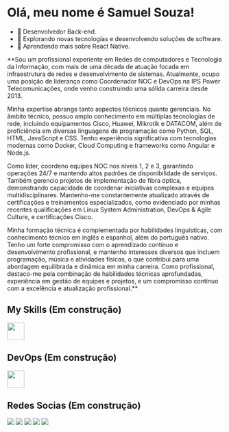 <!--
**samuellsouza/samuellsouza** is a ✨ _special_ ✨ repository because its `README.md` (this file) appears on your GitHub profile.

Here are some ideas to get you started:

- 🔭 I’m currently working on ...
- 🌱 I’m currently learning ...
- 👯 I’m looking to collaborate on ...
- 🤔 I’m looking for help with ...
- 💬 Ask me about ...
- 📫 How to reach me: ...
- 😄 Pronouns: ...
- ⚡ Fun fact: ...
-->

# **Olá, meu nome é Samuel Souza!**

- 🏬  Desenvolvedor Back-end.
- 🔭   Explorando novas tecnologias e desenvolvendo soluções de software.
- 🌱   Aprendendo mais sobre React Native.

**Sou um profissional experiente em Redes de computadores  e Tecnologia da Informação, com mais de uma década de atuação focada em infraestrutura de redes e desenvolvimento de sistemas. Atualmente, ocupo uma posição de liderança como Coordenador NOC e DevOps na IPS Power Telecomunicações, onde venho construindo uma sólida carreira desde 2013.

Minha expertise abrange tanto aspectos técnicos quanto gerenciais. No âmbito técnico, possuo amplo conhecimento em múltiplas tecnologias de rede, incluindo equipamentos Cisco, Huawei, Mikrotik e DATACOM, além de proficiência em diversas linguagens de programação como Python, SQL, HTML, JavaScript e CSS. Tenho experiência significativa com tecnologias modernas como Docker, Cloud Computing e frameworks como Angular e Node.js.

Como líder, coordeno equipes NOC nos níveis 1, 2 e 3, garantindo operações 24/7 e mantendo altos padrões de disponibilidade de serviços. Também gerencio projetos de implementação de fibra óptica, demonstrando capacidade de coordenar iniciativas complexas e equipes multidisciplinares.
Mantenho-me constantemente atualizado através de certificações e treinamentos especializados, como evidenciado por minhas recentes qualificações em Linux System Administration, DevOps & Agile Culture, e certificações Cisco. 

Minha formação técnica é complementada por habilidades linguísticas, com conhecimento técnico em inglês e espanhol, além do português nativo.
Tenho um forte compromisso com o aprendizado contínuo e desenvolvimento profissional, e mantenho interesses diversos que incluem programação, música e atividades físicas, o que contribui para uma abordagem equilibrada e dinâmica em minha carreira.
Como profissional, destaco-me pela combinação de habilidades técnicas aprofundadas, experiência em gestão de equipes e projetos, e um compromisso contínuo com a excelência e atualização profissional.**

## My Skills (Em construção)
<div>
          <img src="https://cdn.jsdelivr.net/gh/devicons/devicon@latest/icons/python/python-original.svg" width="40" height="40"/>
</div>

## DevOps (Em construção)
<div>
          <img src="https://cdn.jsdelivr.net/gh/devicons/devicon@latest/icons/git/git-original.svg" width="40" height="40"/>                    
</div>

## Redes Socias (Em construção)

<div>
<a href="https://www.youtube.com/seu-canal-youtube-aqui" target="_blank"><img loading="lazy" src="https://img.shields.io/badge/YouTube-FF0000?style=for-the-badge&logo=youtube&logoColor=white" target="_blank"></a>
<a href="https://www.instagram.com/shamwellsouza/" target="_blank"><img loading="lazy" src="https://img.shields.io/badge/-Instagram-%23E4405F?style=for-the-badge&logo=instagram&logoColor=white" target="_blank"></a>
<a href="https://www.twitch.tv/seu-usuário-aqui" target="_blank"><img loading="lazy" src="https://img.shields.io/badge/Twitch-9146FF?style=for-the-badge&logo=twitch&logoColor=white" target="_blank"></a>
<a href = "mailto:contato@seu-usuário-aqui"><img loading="lazy" src="https://img.shields.io/badge/Gmail-D14836?style=for-the-badge&logo=gmail&logoColor=white" target="_blank"></a>
<a href="https://www.linkedin.com/in/seu-usuário-linkedln-aqui" target="_blank"><img loading="lazy" src="https://img.shields.io/badge/-LinkedIn-%230077B5?style=for-the-badge&logo=linkedin&logoColor=white" target="_blank"></a>   
</div>
          
